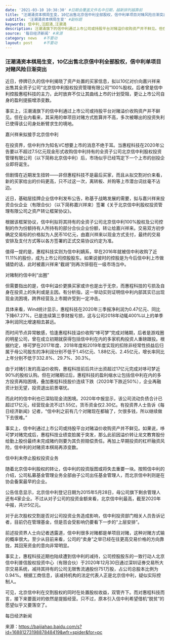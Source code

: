 ```yaml
---
date: '2021-03-10 10:38:30' #日期会覆盖文件名中日期，越新排列越靠前
title: "汪潮涌资本棋局生变，10亿出售北京信中利全部股权，信中利单项目对赌风险日渐突出" #标题
subtitle: '汪潮涌资本棋局生变' #副标题
keywords: 信中利,汪超涌,汪潮涌
description: 汪潮涌旗下的信中利通过上市公司或持股平台对赌溢价收购资产并不鲜见。但在业内看来，其采用的单项目对赌方式胜算并不高，多次被曝出的投资失利已使得该公司身处断臂求生的境地。
source: '每日经济新闻' #来源
category: news   #不要动
layout: post     #不要动
---
```


### 汪潮涌资本棋局生变，10亿出售北京信中利全部股权，信中利单项目对赌风险日渐突出

近日，停牌已久的信中利揭晓了资产处置的买家信息，拟以10亿对价向嘉兴祥来出售其全资子公司“北京信中利股权投资管理有限公司”100%股权。后者曾是信中利控股惠程科技的主力，此时放弃不仅让其曲线上市的计划受阻，更让上市公司自身的盈利提振增添变数。

事实上，汪潮涌旗下的信中利通过上市公司或持股平台对赌溢价收购资产并不鲜见。但在业内看来，其采用的单项目对赌方式胜算并不高，多次被曝出的投资失利已使得该公司身处断臂求生的境地。

嘉兴祥来拟接手北京信中利

在投资界，信中利作为知名VC想要上市的消息不绝于耳。当惠程科技在2020年公告要以不超过7.5亿元现金形式收购信中利持有的全资子公司北京信中利股权投资管理有限公司（以下简称北京信中利）后，市场似乎已经笃定下一个上市的创投企业即将诞生。

但剧情在近期发生扭转——非但惠程科技不是最后买家，而且从拟交割对价来看，新的买家给出的价码更高，只不过这一次，离转板、并购等上市潜台词丝毫不沾边。

近日，基础层挂牌企业信中利发布公告，称基于战略发展的需要，拟与嘉兴祥来投资合伙企业（有限合伙）（以下简称嘉兴祥来）签署《关于北京信中利股权投资管理有限公司之资产转让框架协议》。

根据该框架协议，信中利拟将其持有的全资子公司北京信中利100%股权及公司控制的作为份额持有人所持有的部分合伙企业份额，转让给嘉兴祥来。交易双方初步确定交易标的价格拟为人民币10亿元，由嘉兴祥来以现金方式支付，最终的交易安排及支付方式等以各方签署的正式交易协议约定为准。

值得一提的是，惠程科技实则为信中利嫡系，早在2016年就被信中利收购了近11.11%的股份，成为上市公司控股股东。如果说彼时的控股是为今后信中利上市做铺垫的话，此时被嘉兴祥来“截胡”则再次徘徊在一级市场当中。

对赌制约信中利“出圈”

但需要指出的是，信中利溢价更换买家或许也是出于无奈，而惠程科技的亏损及自身在投资上的失利或是主因。有分析指，这一举动实则证明信中利内部其实已出现现金流困境，跨界经营及上市期许受到一定冲击。

具体来看，Wind统计显示，惠程科技在2020年三季报净利润为0.47亿元、同比下降67.27%，已是连续第三季财报亏损，这与公司2018年动辄400%以上的单季净利润同比增速相去甚远。

而时间节点异常敏感，恰逢惠程科技溢价收购“哆可梦”完成对赌期，后者是游戏圈的明星公司，曾在成立初期就获得包括信中利在内的多家机构投资人重磅跟投。根据约定，哆可梦在2017年度、2018年度和2019年度实现的扣除非经常性损益后归属于母公司股东的净利润分别不低于1.45亿元、1.88亿元、2.45亿元，增长率同比上年分别不低于332.8%、29.7%、30.3%。

由于对赌引发的高溢价收购，惠程科技前后共计出资超过17亿元完成对哆可梦近90%的股权认购。但在对赌期过后，惠程科技的盈利缩水让包括信中利在内的多方投资再陷困境，叠加惠程科技股价连续下跌（2020年下跌近50%），企业再融资计划无望，投资退出前景堪忧。

而此时的信中利也已深陷现金流困境。2020年中报显示，该公司流动负债合计已超过17亿元，经营现金流不过1.55亿，货币资金仅2.30亿。有投资界人士告诉《每日经济新闻》记者，“信中利之前有几个对赌现在都输了，欠很多钱，所以继续做下去很难。”

事实上，信中利通过上市公司或持股平台对赌溢价收购资产并不鲜见。如果说，哆可梦对赌完成后，惠程科技业绩变脸属于突发，那么此前因溢价转让龙文教育股份给勤上股份最终未完成赌约则要为其负担赔偿责任。再加上早期投资的杠杆融资风险，信中利的对赌资本棋局再添变数。

信中利未停止股权投资业务

随着北京信中利股权的转让，信中利的投资版图或将失去重要一块。按照信中利的介绍，公司私募基金管理业务全部由子公司出任基金管理人，而北京信中利则是在协会备案最早的企业。

公告信息显示，北京信中利登记日期为2015年5月28日，母公司旗下剩余管理人还有4家企业。不过从对子公司的投资金额来看，北京信中利最高，截至2020年中报，共计5亿元。

对于此次股权交割是否对公司投资业务造成影响，信中利投资部门相关人员告诉记者，目前仍在管理基金，但是否会受影响仍要看下一步的“上层安排”。

前述投资界人士向记者透露道，信中利很多对赌都是单项目对赌，这种对赌方式输的概率很大。至少从目前来看，公司的“卖身”之举已经在往更高交易价格的方向靠拢，其回笼资金的意向非常明显。

事实上，惠程科技近期也陆续遭到信中利的减持，公司控股股东的一致行动人北京信中利普信股权投资中心（有限合伙）于2020年12月30日通过深圳证券交易所大宗交易系统，减持其持有的公司无限售流通股份751万股，占公司总股本比例为0.94%。根据工商信息，该减持机构的法定代表人正是北京信中利，疑似实际控制人。

可见，北京信中利在交割股权的同时在处置股权收益，双管齐下。而对惠程科技而言，接下来要面对的依然是提振经营。只不过，原本引入信中利希望借机“脱贫”的愿望似乎又要落空了。

每日经济新闻

来源：https://baijiahao.baidu.com/s?id=1688127319887848419&wfr=spider&for=pc
